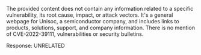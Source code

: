 The provided content does not contain any information related to a specific vulnerability, its root cause, impact, or attack vectors. It's a general webpage for Unisoc, a semiconductor company, and includes links to products, solutions, support, and company information. There is no mention of CVE-2022-39111, vulnerabilities or security bulletins.

Response: UNRELATED